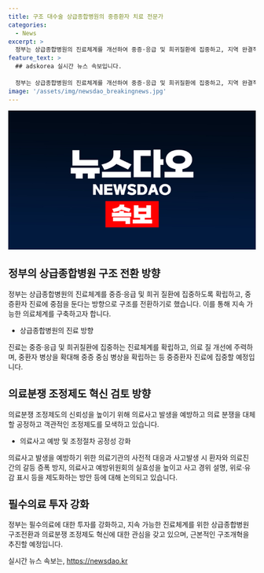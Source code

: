 ```yaml
---
title: 구조 대수술 상급종합병원의 중증환자 치료 전문가
categories:
  - News
excerpt: >
  정부는 상급종합병원의 진료체계를 개선하여 중증·응급 및 희귀질환에 집중하고, 지역 완결적 협력 네트워크를 구축한다. 이를 위해 중환자 병상을 확대하고, 2028년까지 필수의료에 10조 원 + α를 투자할 계획이다. 또한, 의료분쟁 조정제도를 혁신하여 의료사고에 대한 분쟁을 대안적으로 해결할 방침이다. 상급종합병원 구조 전환과 의료분쟁 조정제도 혁신은 중요한 과제로, 의료현장의 목소리를 반영한 추진방안을 구체화한다. (출처: 정책브리핑)
feature_text: >
  ## adskorea 실시간 뉴스 속보입니다.

  정부는 상급종합병원의 진료체계를 개선하여 중증·응급 및 희귀질환에 집중하고, 지역 완결적 협력 네트워크를 구축한다. 이를 위해 중환자 병상을 확대하고, 2028년까지 필수의료에 10조 원 + α를 투자할 계획이다. 또한, 의료분쟁 조정제도를 혁신하여 의료사고에 대한 분쟁을 대안적으로 해결할 방침이다. 상급종합병원 구조 전환과 의료분쟁 조정제도 혁신은 중요한 과제로, 의료현장의 목소리를 반영한 추진방안을 구체화한다. (출처: 정책브리핑)
image: '/assets/img/newsdao_breakingnews.jpg'
---
```


<p><img src="/assets/img/newsdao_breakingnews.jpg" alt="adskorea 속보" /></p>

<h2 data-ke-size="size26">정부의 상급종합병원 구조 전환 방향</h2>

<p data-ke-size="size16">정부는 상급종합병원의 진료체계를 중증·응급 및 희귀 질환에 집중하도록 확립하고, 중증환자 진료에 중점을 둔다는 방향으로 구조를 전환하기로 했습니다. 이를 통해 지속 가능한 의료체계를 구축하고자 합니다.</p>

<ul>
<li>상급종합병원의 진료 방향</li>
</ul>

<p data-ke-size="size16">진료는 중증·응급 및 희귀질환에 집중하는 진료체계를 확립하고, 의료 질 개선에 주력하며, 중환자 병상을 확대해 중증 중심 병상을 확립하는 등 중증환자 진료에 집중할 예정입니다.</p>

<h2 data-ke-size="size26">의료분쟁 조정제도 혁신 검토 방향</h2>

<p data-ke-size="size16">의료분쟁 조정제도의 신뢰성을 높이기 위해 의료사고 발생을 예방하고 의료 분쟁을 대체할 공정하고 객관적인 조정제도를 모색하고 있습니다.</p>

<ul>
<li>의료사고 예방 및 조정절차 공정성 강화</li>
</ul>

<p data-ke-size="size16">의료사고 발생을 예방하기 위한 의료기관의 사전적 대응과 사고발생 시 환자와 의료진 간의 갈등 증폭 방지, 의료사고 예방위원회의 실효성을 높이고 사고 경위 설명, 위로·유감 표시 등을 제도화하는 방안 등에 대해 논의되고 있습니다.</p>

<h2 data-ke-size="size26">필수의료 투자 강화</h2>

<p data-ke-size="size16">정부는 필수의료에 대한 투자를 강화하고, 지속 가능한 진료체계를 위한 상급종합병원 구조전환과 의료분쟁 조정제도 혁신에 대한 관심을 갖고 있으며, 근본적인 구조개혁을 추진할 예정입니다.</p>
실시간 뉴스 속보는, <a href="https://newsdao.kr" rel="dofollow">https://newsdao.kr</a>


